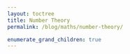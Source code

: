 ```yaml
---
layout: toctree
title: Number Theory
permalink: /blog/maths/number-theory/

enumerate_grand_children: true
---
```

